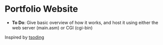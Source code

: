 # Portfolio Website

- **To Do**: Give basic overview of how it works, and host it using either the web server (main.asm) or CGI (cgi-bin)

Inspired by [tsoding](https://www.youtube.com/watch?v=b-q4QBy52AA)
